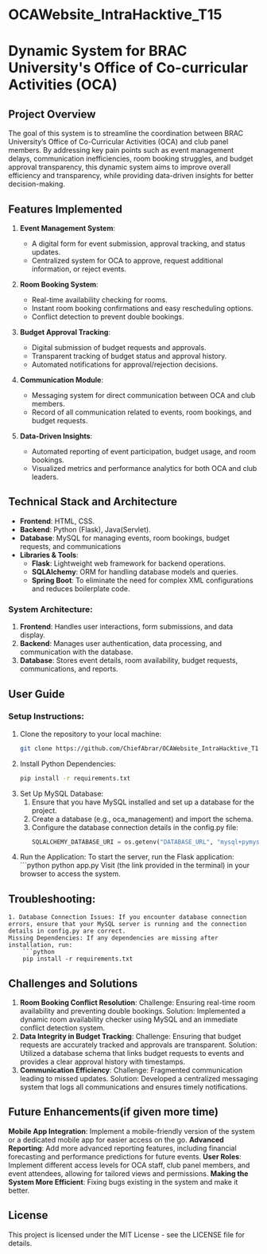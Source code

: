 # OCAWebsite_IntraHacktive_T15
# Dynamic System for BRAC University's Office of Co-curricular Activities (OCA)

## Project Overview
The goal of this system is to streamline the coordination between BRAC University’s Office of Co-Curricular Activities (OCA) and club panel members. By addressing key pain points such as event management delays, communication inefficiencies, room booking struggles, and budget approval transparency, this dynamic system aims to improve overall efficiency and transparency, while providing data-driven insights for better decision-making.

## Features Implemented
1. **Event Management System**:
   - A digital form for event submission, approval tracking, and status updates.
   - Centralized system for OCA to approve, request additional information, or reject events.

2. **Room Booking System**:
   - Real-time availability checking for rooms.
   - Instant room booking confirmations and easy rescheduling options.
   - Conflict detection to prevent double bookings.

3. **Budget Approval Tracking**:
   - Digital submission of budget requests and approvals.
   - Transparent tracking of budget status and approval history.
   - Automated notifications for approval/rejection decisions.

4. **Communication Module**:
   - Messaging system for direct communication between OCA and club members.
   - Record of all communication related to events, room bookings, and budget requests.

5. **Data-Driven Insights**:
   - Automated reporting of event participation, budget usage, and room bookings.
   - Visualized metrics and performance analytics for both OCA and club leaders.

## Technical Stack and Architecture
- **Frontend**: HTML, CSS.
- **Backend**: Python (Flask), Java(Servlet).
- **Database**: MySQL for managing events, room bookings, budget requests, and communications
- **Libraries & Tools**:
  - **Flask**: Lightweight web framework for backend operations.
  - **SQLAlchemy**: ORM for handling database models and queries.
  - **Spring Boot**: To eliminate the need for complex XML configurations and reduces boilerplate code.

### System Architecture:
1. **Frontend**: Handles user interactions, form submissions, and data display.
2. **Backend**: Manages user authentication, data processing, and communication with the database.
3. **Database**: Stores event details, room availability, budget requests, communications, and reports.

## User Guide
### Setup Instructions:
1. Clone the repository to your local machine:
   ```bash
   git clone https://github.com/ChiefAbrar/OCAWebsite_IntraHacktive_T15.git
2. Install Python Dependencies:
    ```bash
    pip install -r requirements.txt
3. Set Up MySQL Database:
    1. Ensure that you have MySQL installed and set up a database for the project.
    2. Create a database (e.g., oca_management) and import the schema.
    3. Configure the database connection details in the config.py file:
        ```python
        SQLALCHEMY_DATABASE_URI = os.getenv("DATABASE_URL", "mysql+pymysql://username:password@localhost:port/oca_management_system")
4. Run the Application:
    To start the server, run the Flask application:
        ```python
        python app.py
    Visit (the link provided in the terminal) in your browser to access the system.
## Troubleshooting:
    1. Database Connection Issues: If you encounter database connection errors, ensure that your MySQL server is running and the connection details in config.py are correct.
    Missing Dependencies: If any dependencies are missing after installation, run:
        ```python
        pip install -r requirements.txt

## Challenges and Solutions
1. **Room Booking Conflict Resolution**:
Challenge: Ensuring real-time room availability and preventing double bookings.
Solution: Implemented a dynamic room availability checker using MySQL and an immediate conflict detection system.
2. **Data Integrity in Budget Tracking**:
Challenge: Ensuring that budget requests are accurately tracked and approvals are transparent.
Solution: Utilized a database schema that links budget requests to events and provides a clear approval history with timestamps.
3. **Communication Efficiency**:
Challenge: Fragmented communication leading to missed updates.
Solution: Developed a centralized messaging system that logs all communications and ensures timely notifications.
## Future Enhancements(if given more time)
**Mobile App Integration**: Implement a mobile-friendly version of the system or a dedicated mobile app for easier access on the go.
**Advanced Reporting**: Add more advanced reporting features, including financial forecasting and performance predictions for future events.
**User Roles**: Implement different access levels for OCA staff, club panel members, and event attendees, allowing for tailored views and permissions.
**Making the System More Efficient**: Fixing bugs existing in the system and make it better.
## License
This project is licensed under the MIT License - see the LICENSE file for details.
